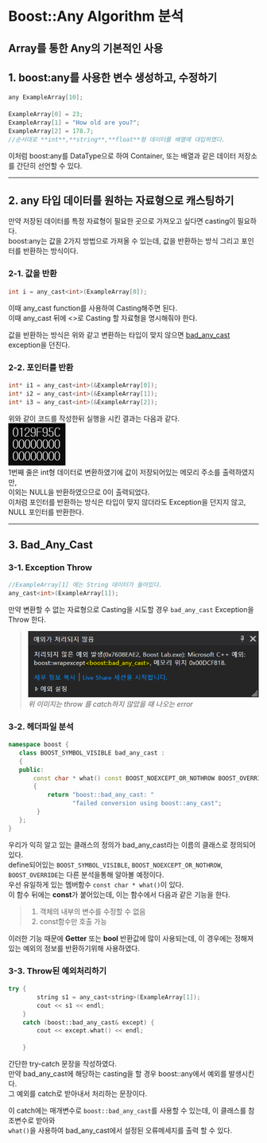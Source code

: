 # Boost::Any Algorithm 분석
## Array를 통한 Any의 기본적인 사용

## 1. boost:any를 사용한 변수 생성하고, 수정하기
```C++
any ExampleArray[10];

ExampleArray[0] = 23;
ExampleArray[1] = "How old are you?";
ExampleArray[2] = 178.7;
//순서대로 **int**,**string**,**float**형 데이터를 배열에 대입하였다.
```
이처럼 boost:any를 DataType으로 하여 Container, 또는 배열과 같은 데이터 저장소를 간단히 선언할 수 있다.

---

## 2. any 타입 데이터를 원하는 자료형으로 캐스팅하기 
만약 저장된 데이터를 특정 자료형이 필요한 곳으로 가져오고 싶다면 casting이 필요하다.  
boost:any는 값을 2가지 방법으로 가져올 수 있는데, 값을 반환하는 방식 그리고 포인터를 반환하는 방식이다.
### 2-1. 값을 반환   
```C++
int i = any_cast<int>(ExampleArray[0]);
```
이때 any_cast function를 사용하여 Casting해주면 된다.   
이때 any_cast 뒤에 <>로 Casting 할 자료형을 명시해줘야 한다.

값을 반환하는 방식은 위와 같고 변환하는 타입이 맞지 않으면 [bad_any_cast](#bad_any_cast) exception을 던진다.   


### 2-2. 포인터를 반환
```C++
int* i1 = any_cast<int>(&ExampleArray[0]);
int* i2 = any_cast<int>(&ExampleArray[1]);
int* i3 = any_cast<int>(&ExampleArray[2]);
```
위와 같이 코드를 작성한뒤 실행을 시킨 결과는 다음과 같다.   
<img src="images/pointer_cast.png">   
1번째 줄은 int형 데이터로 변환하였기에 값이 저장되어있는 메모리 주소를 출력하였지만,  
이외는 NULL을 반환하였으므로 0이 출력되었다.   
이처럼 포인터를 반환하는 방식은 타입이 맞지 않더라도 Exception을 던지지 않고, NULL 포인터를 반환한다.

---

## 3. Bad_Any_Cast <a name="bad_any_cast"></a>
### 3-1. Exception Throw
```C++
//ExampleArray[1] 에는 String 데이터가 들어있다.
any_cast<int>(ExampleArray[1]);
```

만약 변환할 수 없는 자료형으로 Casting을 시도할 경우 ``bad_any_cast`` Exception을 Throw 한다.
><img src="images/bad_any_cast_exception.png"><br>
>*위 이미지는 throw 를 catch하지 않았을 때 나오는 error*

### 3-2. 헤더파일 분석
```c++
namespace boost {
   class BOOST_SYMBOL_VISIBLE bad_any_cast :
   {
   public:
       const char * what() const BOOST_NOEXCEPT_OR_NOTHROW BOOST_OVERRIDE
       {
           return "boost::bad_any_cast: "
                  "failed conversion using boost::any_cast";
        }
   };
}
```
우리가 익히 알고 있는 클래스의 정의가 bad_any_cast라는 이름의 클래스로 정의되어있다.   
define되어있는 `BOOST_SYMBOL_VISIBLE`, `BOOST_NOEXCEPT_OR_NOTHROW`, `BOOST_OVERRIDE`는 다른 분석을통해 알아볼 예정이다.   
우선 유일하게 있는 멤버함수 `const char * what()`이 있다.   
이 함수 뒤에는 **const**가 붙어있는데, 이는 함수에서 다음과 같은 기능을 한다.
>1. 객체의 내부의 변수를 수정할 수 없음
>2. const함수만 호출 가능   

이러한 기능 때문에 **Getter** 또는 **bool** 반환값에 많이 사용되는데, 이 경우에는 정해져있는 예외의 정보를 반환하기위해 사용하였다.

### 3-3. Throw된 예외처리하기
```c++
try {
        string s1 = any_cast<string>(ExampleArray[1]);
        cout << s1 << endl;
    }
    catch (boost::bad_any_cast& except) {
        cout << except.what() << endl;

    }
```
간단한 try-catch 문장을 작성하였다.   
만약 bad_any_cast에 해당하는 casting을 할 경우 boost::any에서 예외를 발생시킨다.   
그 예외를 catch로 받아내서 처리하는 문장이다.

이 catch에는 매개변수로 `boost::bad_any_cast`를 사용할 수 있는데, 이 클래스를 참조변수로 받아와   
`what()`을 사용하여 bad_any_cast에서 설정된 오류메세지를 출력 할 수 있다.





